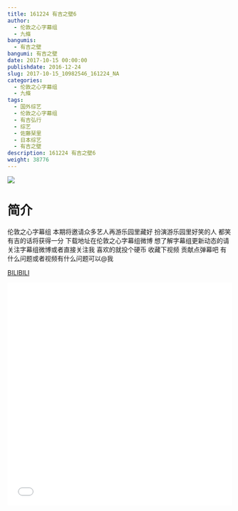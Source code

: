 ```yaml
---
title: 161224 有吉之壁6
author: 
  - 伦敦之心字幕组
  - 九條
bangumis: 
  - 有吉之壁
bangumi: 有吉之壁
date: 2017-10-15 00:00:00
publishdate: 2016-12-24
slug: 2017-10-15_10982546_161224_NA
categories: 
  - 伦敦之心字幕组
  - 九條
tags: 
  - 国外综艺
  - 伦敦之心字幕组
  - 有吉弘行
  - 综艺
  - 佐藤栞里
  - 日本综艺
  - 有吉之壁
description: 161224 有吉之壁6
weight: 38776
---
```


![](https://i.imgur.com/VwYZGfT.jpg)

# 简介  
伦敦之心字幕组
本期将邀请众多艺人再游乐园里藏好 扮演游乐园里好笑的人 都笑有吉的话将获得一分  下载地址在伦敦之心字幕组微博 想了解字幕组更新动态的请关注字幕组微博或者直接关注我 喜欢的就投个硬币 收藏下视频 贡献点弹幕吧 有什么问题或者视频有什么问题可以@我

  [BILIBILI](https://www.bilibili.com/video/av10982546/)


  <iframe src="//www.bilibili.com/html/html5player.html?cid=18177849&aid=10982546" width="100%" height="500" frameborder="0" allowfullscreen="allowfullscreen"></iframe>
